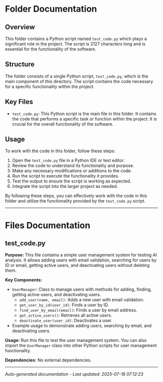 # Folder Documentation

## Overview
This folder contains a Python script named `test_code.py` which plays a significant role in the project. The script is 2127 characters long and is essential for the functionality of the software.

## Structure
The folder consists of a single Python script, `test_code.py`, which is the main component of this directory. The script contains the code necessary for a specific functionality within the project.

## Key Files
- `test_code.py`: This Python script is the main file in this folder. It contains the code that performs a specific task or function within the project. It is crucial for the overall functionality of the software.

## Usage
To work with the code in this folder, follow these steps:
1. Open the `test_code.py` file in a Python IDE or text editor.
2. Review the code to understand its functionality and purpose.
3. Make any necessary modifications or additions to the code.
4. Run the script to execute the functionality it provides.
5. Test the output to ensure the script is working as expected.
6. Integrate the script into the larger project as needed.

By following these steps, you can effectively work with the code in this folder and utilize the functionality provided by the `test_code.py` script.

---

# Files Documentation

## test_code.py

**Purpose:** This file contains a simple user management system for testing AI analysis. It allows adding users with email validation, searching for users by ID or email, getting active users, and deactivating users without deleting them.

**Key Components:**
- `UserManager`: Class to manage users with methods for adding, finding, getting active users, and deactivating users.
  - `add_user(name, email)`: Adds a new user with email validation.
  - `get_user_by_id(user_id)`: Finds a user by ID.
  - `find_user_by_email(email)`: Finds a user by email address.
  - `get_active_users()`: Retrieves all active users.
  - `deactivate_user(user_id)`: Deactivates a user.
- Example usage to demonstrate adding users, searching by email, and deactivating users.

**Usage:** Run this file to test the user management system. You can also import the `UserManager` class into other Python scripts for user management functionality.

**Dependencies:** No external dependencies.

---
*Auto-generated documentation - Last updated: 2025-07-18 07:12:23*
